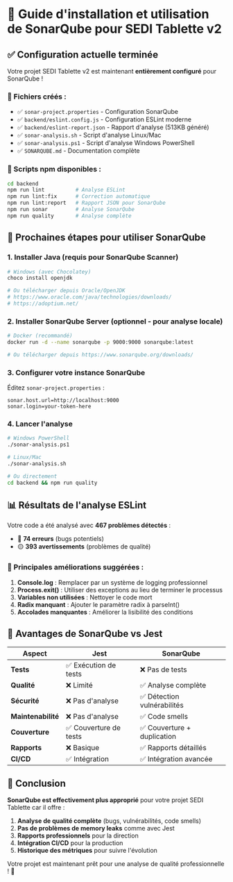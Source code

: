 # 🚀 Guide d'installation et utilisation de SonarQube pour SEDI Tablette v2

## ✅ Configuration actuelle terminée

Votre projet SEDI Tablette v2 est maintenant **entièrement configuré** pour SonarQube ! 

### 📁 Fichiers créés :
- ✅ `sonar-project.properties` - Configuration SonarQube
- ✅ `backend/eslint.config.js` - Configuration ESLint moderne
- ✅ `backend/eslint-report.json` - Rapport d'analyse (513KB généré)
- ✅ `sonar-analysis.sh` - Script d'analyse Linux/Mac
- ✅ `sonar-analysis.ps1` - Script d'analyse Windows PowerShell
- ✅ `SONARQUBE.md` - Documentation complète

### 🔧 Scripts npm disponibles :
```bash
cd backend
npm run lint          # Analyse ESLint
npm run lint:fix      # Correction automatique
npm run lint:report   # Rapport JSON pour SonarQube
npm run sonar         # Analyse SonarQube
npm run quality       # Analyse complète
```

## 🎯 Prochaines étapes pour utiliser SonarQube

### 1. **Installer Java** (requis pour SonarQube Scanner)
```bash
# Windows (avec Chocolatey)
choco install openjdk

# Ou télécharger depuis Oracle/OpenJDK
# https://www.oracle.com/java/technologies/downloads/
# https://adoptium.net/
```

### 2. **Installer SonarQube Server** (optionnel - pour analyse locale)
```bash
# Docker (recommandé)
docker run -d --name sonarqube -p 9000:9000 sonarqube:latest

# Ou télécharger depuis https://www.sonarqube.org/downloads/
```

### 3. **Configurer votre instance SonarQube**
Éditez `sonar-project.properties` :
```properties
sonar.host.url=http://localhost:9000
sonar.login=your-token-here
```

### 4. **Lancer l'analyse**
```bash
# Windows PowerShell
./sonar-analysis.ps1

# Linux/Mac
./sonar-analysis.sh

# Ou directement
cd backend && npm run quality
```

## 📊 Résultats de l'analyse ESLint

Votre code a été analysé avec **467 problèmes détectés** :
- 🔴 **74 erreurs** (bugs potentiels)
- 🟡 **393 avertissements** (problèmes de qualité)

### 🎯 Principales améliorations suggérées :
1. **Console.log** : Remplacer par un système de logging professionnel
2. **Process.exit()** : Utiliser des exceptions au lieu de terminer le processus
3. **Variables non utilisées** : Nettoyer le code mort
4. **Radix manquant** : Ajouter le paramètre radix à parseInt()
5. **Accolades manquantes** : Améliorer la lisibilité des conditions

## 🌟 Avantages de SonarQube vs Jest

| Aspect | Jest | SonarQube |
|--------|------|-----------|
| **Tests** | ✅ Exécution de tests | ❌ Pas de tests |
| **Qualité** | ❌ Limité | ✅ Analyse complète |
| **Sécurité** | ❌ Pas d'analyse | ✅ Détection vulnérabilités |
| **Maintenabilité** | ❌ Pas d'analyse | ✅ Code smells |
| **Couverture** | ✅ Couverture de tests | ✅ Couverture + duplication |
| **Rapports** | ❌ Basique | ✅ Rapports détaillés |
| **CI/CD** | ✅ Intégration | ✅ Intégration avancée |

## 🎉 Conclusion

**SonarQube est effectivement plus approprié** pour votre projet SEDI Tablette car il offre :

1. **Analyse de qualité complète** (bugs, vulnérabilités, code smells)
2. **Pas de problèmes de memory leaks** comme avec Jest
3. **Rapports professionnels** pour la direction
4. **Intégration CI/CD** pour la production
5. **Historique des métriques** pour suivre l'évolution

Votre projet est maintenant prêt pour une analyse de qualité professionnelle ! 🚀



